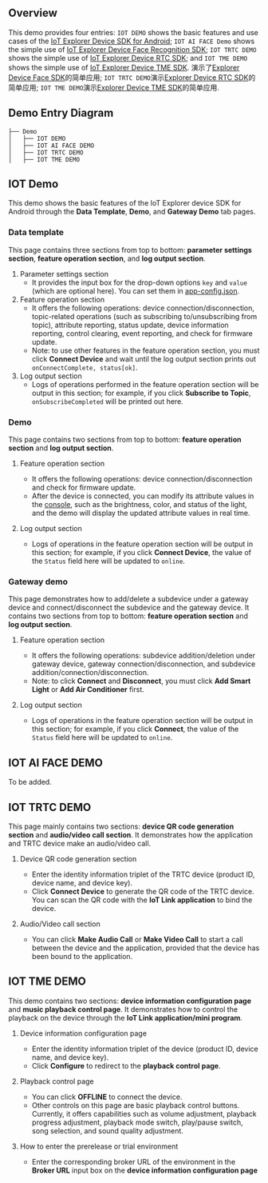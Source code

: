 ## Overview
This demo provides four entries: `IOT DEMO` shows the basic features and use cases of the [IoT Explorer Device SDK for Android](https://github.com/tencentyun/iot-device-java/tree/master/explorer/explorer-device-android); `IOT AI FACE Demo` shows the simple use of [IoT Explorer Device Face Recognition SDK](https://github.com/tencentyun/iot-device-java/tree/master/explorer/explorer-device-face); `IOT TRTC DEMO` shows the simple use of [IoT Explorer Device RTC SDK](https://github.com/tencentyun/iot-device-java/tree/master/explorer/explorer-device-rtc); and `IOT TME DEMO` shows the simple use of [IoT Explorer Device TME SDK](https://github.com/tencentyun/iot-device-java/tree/master/explorer/explorer-device-tme).
演示了[Explorer Device Face SDK](https://github.com/tencentyun/iot-device-java/tree/master/explorer/explorer-device-face)的简单应用; `IOT TRTC DEMO`演示[Explorer Device RTC SDK](https://github.com/tencentyun/iot-device-java/tree/master/explorer/explorer-device-rtc)的简单应用; `IOT TME DEMO`演示[Explorer Device TME SDK](https://github.com/tencentyun/iot-device-java/tree/master/explorer/explorer-device-tme)的简单应用.
## Demo Entry Diagram
```
├── Demo
│   ├── IOT DEMO
│   ├── IOT AI FACE DEMO
│   ├── IOT TRTC DEMO
│   ├── IOT TME DEMO
```

## IOT Demo
This demo shows the basic features of the IoT Explorer device SDK for Android through the **Data Template**, **Demo**, and **Gateway Demo** tab pages.
### Data template
This page contains three sections from top to bottom: **parameter settings section**, **feature operation section**, and **log output section**.
1. Parameter settings section
    * It provides the input box for the drop-down options `key` and `value` (which are optional here). You can set them in [app-config.json](https://github.com/tencentyun/iot-device-java/blob/master/explorer/device-android-demo/src/main/assets/app-config.json).
2. Feature operation section
    * It offers the following operations: device connection/disconnection, topic-related operations (such as subscribing to/unsubscribing from topic), attribute reporting, status update, device information reporting, control clearing, event reporting, and check for firmware update.
    * Note: to use other features in the feature operation section, you must click **Connect Device** and wait until the log output section prints out `onConnectComplete, status[ok]`.
3. Log output section
    * Logs of operations performed in the feature operation section will be output in this section; for example, if you click **Subscribe to Topic**, `onSubscribeCompleted` will be printed out here.

### Demo
This page contains two sections from top to bottom: **feature operation section** and **log output section**.
1. Feature operation section
    * It offers the following operations: device connection/disconnection and check for firmware update.
    * After the device is connected, you can modify its attribute values in the [console](https://console.cloud.tencent.com/iotexplorer), such as the brightness, color, and status of the light, and the demo will display the updated attribute values in real time.

2. Log output section
    * Logs of operations in the feature operation section will be output in this section; for example, if you click **Connect Device**, the value of the `Status` field here will be updated to `online`.

### Gateway demo
This page demonstrates how to add/delete a subdevice under a gateway device and connect/disconnect the subdevice and the gateway device. It contains two sections from top to bottom: **feature operation section** and **log output section**.
1. Feature operation section
    * It offers the following operations: subdevice addition/deletion under gateway device, gateway connection/disconnection, and subdevice addition/connection/disconnection.
    * Note: to click **Connect** and **Disconnect**, you must click **Add Smart Light** or **Add Air Conditioner** first.

2. Log output section
    * Logs of operations in the feature operation section will be output in this section; for example, if you click **Connect**, the value of the `Status` field here will be updated to `online`.


## IOT AI FACE DEMO
To be added.
## IOT TRTC DEMO
This page mainly contains two sections: **device QR code generation section** and **audio/video call section**. It demonstrates how the application and TRTC device make an audio/video call.

1. Device QR code generation section
    * Enter the identity information triplet of the TRTC device (product ID, device name, and device key).
    * Click **Connect Device** to generate the QR code of the TRTC device. You can scan the QR code with the **IoT Link application** to bind the device.

2. Audio/Video call section

    * You can click **Make Audio Call** or **Make Video Call** to start a call between the device and the application, provided that the device has been bound to the application.

## IOT TME DEMO
This demo contains two sections: **device information configuration page** and **music playback control page**. It demonstrates how to control the playback on the device through the **IoT Link application/mini program**.

1. Device information configuration page
    * Enter the identity information triplet of the device (product ID, device name, and device key).
    * Click **Configure** to redirect to the **playback control page**.

2. Playback control page
    * You can click **OFFLINE** to connect the device.
    * Other controls on this page are basic playback control buttons. Currently, it offers capabilities such as volume adjustment, playback progress adjustment, playback mode switch, play/pause switch, song selection, and sound quality adjustment.

3. How to enter the prerelease or trial environment
    * Enter the corresponding broker URL of the environment in the **Broker URL** input box on the **device information configuration page**

